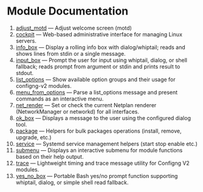 # Module Documentation

1. [adjust_motd](./adjust_motd.md) — Adjust welcome screen (motd)
2. [cockpit](./cockpit.md) — Web-based administrative interface for managing Linux servers.
3. [info_box](./info_box.md) — Display a rolling info box with dialog/whiptail; reads and shows lines from stdin or a single message.
4. [input_box](./input_box.md) — Prompt the user for input using whiptail, dialog, or shell fallback; reads prompt from argument or stdin and prints result to stdout.
5. [list_options](./list_options.md) — Show available option groups and their usage for configng-v2 modules.
6. [menu_from_options](./menu_from_options.md) — Parse a list_options message and present commands as an interactive menu.
7. [net_render](./net_render.md) — Set or check the current Netplan renderer (NetworkManager or networkd) for all interfaces.
8. [ok_box](./ok_box.md) — Displays a message to the user using the configured dialog tool.
9. [package](./package.md) — Helpers for bulk packages operations (install, remove, upgrade, etc.)
10. [service](./service.md) — Systemd service management helpers (start stop enable etc.)
11. [submenu](./submenu.md) — Displays an interactive submenu for module functions based on their help output.
12. [trace](./trace.md) — Lightweight timing and trace message utility for Configng V2 modules.
13. [yes_no_box](./yes_no_box.md) — Portable Bash yes/no prompt function supporting whiptail, dialog, or simple shell read fallback.
